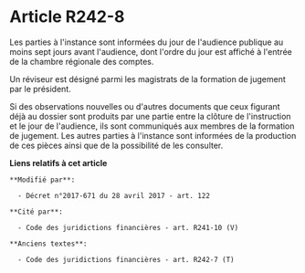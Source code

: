 # Article R242-8

Les parties à l'instance sont informées du jour de l'audience publique au moins sept jours avant l'audience, dont l'ordre du
jour est affiché à l'entrée de la chambre régionale des comptes.

Un réviseur est désigné parmi les magistrats de la formation de jugement par le président.

Si des observations nouvelles ou d'autres documents que ceux figurant déjà au dossier sont produits par une partie entre la
clôture de l'instruction et le jour de l'audience, ils sont communiqués aux membres de la formation de jugement. Les autres
parties à l'instance sont informées de la production de ces pièces ainsi que de la possibilité de les consulter.

**Liens relatifs à cet article**

	**Modifié par**:

	  - Décret n°2017-671 du 28 avril 2017 - art. 122

	**Cité par**:

	  - Code des juridictions financières - art. R241-10 (V)

	**Anciens textes**:

	  - Code des juridictions financières - art. R242-7 (T)

